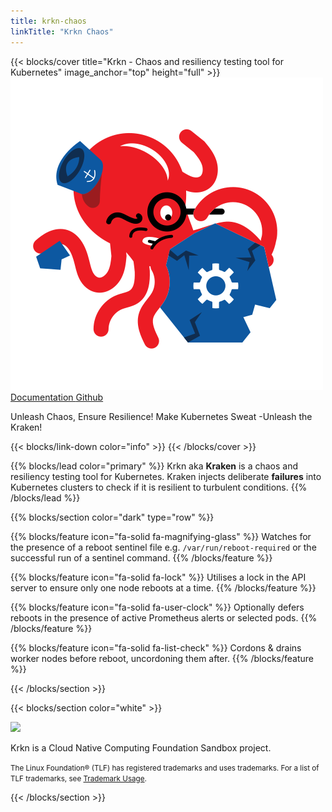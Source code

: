 ```yaml
---
title: krkn-chaos
linkTitle: "Krkn Chaos"
---
```


{{< blocks/cover title="Krkn - Chaos and resiliency testing tool for Kubernetes" image_anchor="top" height="full" >}}
<img class="w-25 mb-4" src="img/2024_krkn_logo__Krkn_Full.svg" alt="Krkn logo" />
<a class="btn btn-lg btn-primary me-3 mb-4" href="/docs/">
  Documentation <i class="fas fa-arrow-alt-circle-right ms-2"></i>
</a>
<a class="btn btn-lg btn-secondary me-3 mb-4" href="https://github.com/krkn-chaos">
  Github <i class="fab fa-github ms-2 "></i>
</a>
<p class="lead mt-5">Unleash Chaos, Ensure Resilience!  
Make Kubernetes Sweat -Unleash the Kraken!</p>
{{< blocks/link-down color="info" >}}
{{< /blocks/cover >}}


{{% blocks/lead color="primary" %}}
Krkn aka **Kraken** is a chaos and resiliency testing tool for Kubernetes. Kraken injects deliberate **failures** into Kubernetes clusters to check if it is resilient to turbulent conditions.
{{% /blocks/lead %}}


{{% blocks/section color="dark" type="row" %}}

{{% blocks/feature icon="fa-solid fa-magnifying-glass" %}}
Watches for the presence of a reboot sentinel file e.g. `/var/run/reboot-required`
or the successful run of a sentinel command.
{{% /blocks/feature %}}

{{% blocks/feature icon="fa-solid fa-lock" %}}
Utilises a lock in the API server to ensure only one node reboots at a time.
{{% /blocks/feature %}}

{{% blocks/feature icon="fa-solid fa-user-clock" %}}
Optionally defers reboots in the presence of active Prometheus alerts or selected pods.
{{% /blocks/feature %}}

{{% blocks/feature icon="fa-solid fa-list-check" %}}
Cordons & drains worker nodes before reboot, uncordoning them after.
{{% /blocks/feature %}}

<!-- {{% blocks/feature icon="fab fa-github" title="Contributions welcome!" url="https://github.com/google/docsy-example" %}}
We do a [Pull Request](https://github.com/google/docsy-example/pulls) contributions workflow on **GitHub**. New users are always welcome!
{{% /blocks/feature %}} -->

{{< /blocks/section >}}

{{< blocks/section color="white" >}}

  <div class="container">
    <div class="row">
      <img src="/img/cncf-color.png" width="600px" class="cncf-logo img-fluid mb-3">
    </div>
    <div class="row">
      <p class="text-muted">Krkn is a Cloud Native Computing Foundation Sandbox project.</p>
    </div>
    <div class="row">
      <small class="text-muted">The Linux Foundation® (TLF) has registered trademarks and uses trademarks. For a list of TLF trademarks, see <a href="https://www.linuxfoundation.org/trademark-usage/">Trademark Usage</a>.</small>
    </div>
  </div>

{{< /blocks/section >}}